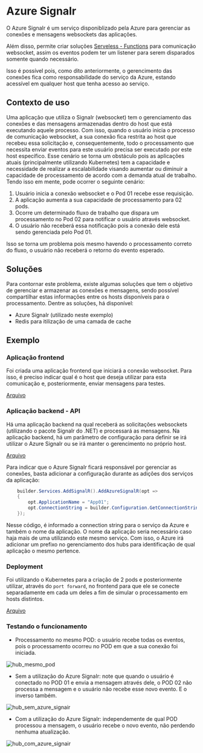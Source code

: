 # Azure SignaIr

O Azure SignaIr é um serviço disponiblizado pela Azure para gerenciar as conexões e mensagens websockets das aplicações.

Além disso, permite criar soluções [Serveless - Functions](https://learn.microsoft.com/en-us/azure/azure-signalr/signalr-concept-serverless-development-config?tabs=isolated-process) para comunicação websocket, assim os eventos podem ter um listener para serem disparados somente quando necessário.

Isso é possível pois, como dito anteriormente, o gerencimento das conexões fica como responsabilidade do serviço da Azure, estando acessível em qualquer host que tenha acesso ao serviço.

## Contexto de uso

Uma aplicação que utiliza o SignaIr (websocket) tem o gerenciamento das conexões e das mensagens armazenadas dentro do host que está executando aquele processo.
Com isso, quando o usuário inicia o processo de comunicação websocket, a sua conexão fica restrita ao host que recebeu essa solicitação e, consequentemente, todo o processamento que necessita enviar eventos para este usuário precisa ser executado por este host específico.
Esse cenário se torna um obstáculo pois as aplicações atuais (principalmente utilizando Kubernetes) tem a capacidade e necessidade de realizar a escalabilidade visando aumentar ou diminuir a capacidade de processamento de acordo com a demanda atual de trabalho. 
Tendo isso em mente, pode ocorrer o seguinte cenário:
1. Usuário inicia a conexão websocket e o Pod 01 recebe esse requisição.
2. A aplicação aumenta a sua capacidade de processamento para 02 pods.
3. Ocorre um determinado fluxo de trabalho que dispara um processamento no Pod 02 para notificar o usuário através websocket.
4. O usuário não receberá essa notificação pois a conexão dele está sendo gerenciada pelo Pod 01.

Isso se torna um problema pois mesmo havendo o processamento correto do fluxo, o usuário não receberá o retorno do evento esperado.

## Soluções
Para contornar este problema, existe algumas soluções que tem o objetivo de gerenciar e armazenar as conexões e mensagens, sendo possível compartilhar estas informações entre os hosts disponíveis para o processamento.
Dentre as soluções, há disponível:
- Azure SignaIr (utilizado neste exemplo)
- Redis para itilização de uma camada de cache

## Exemplo

### Aplicação frontend
Foi criada uma aplicação frontend que iniciará a conexão websocket. Para isso, é preciso indicar qual é o host que deseja utilizar para esta comunicação e, posteriormente, enviar mensagens para testes.

[Arquivo](https://github.com/martineli17/.net-azure-signair/blob/master/front/)

### Aplicação backend - API
Há uma aplicação backend na qual receberá as solicitações websockets (utilizando o pacote SignaIr do .NET) e processará as mensagens. 
Na aplicação backend, há um parâmetro de configuração para definir se irá utilizar o Azure SignaIr ou se irá manter o gerencimento no próprio host.

[Arquivo](https://github.com/martineli17/.net-azure-signair/blob/master/AzureSignaIR/)

Para indicar que o Azure SignaIr ficará responsável por gerenciar as conexões, basta adicionar a configuração durante as adições dos serviços da aplicação:

```csharp
    builder.Services.AddSignalR().AddAzureSignalR(opt =>
    {
        opt.ApplicationName = "App01";
        opt.ConnectionString = builder.Configuration.GetConnectionString("AzureSignaIR");
    });
```

Nesse código, é informado a connection string  para o serviço da Azure e também o nome da aplicação. O nome da aplicação seria necessário caso haja mais de uma utilizando este mesmo serviço. Com isso, o Azure irá adicionar um prefixo no gerenciamento dos hubs para identificação de qual aplicação o mesmo pertence.

### Deployment
Foi utilizando o Kubernetes para a criação de 2 pods e posteriormente utilizar, através do `port forward`, no frontend para que ele se conecte separadamente em cada um deles a fim de simular o processamento em hosts distintos.

[Arquivo](https://github.com/martineli17/.net-azure-signair/blob/master/AzureSignaIR/deployment.yml)

### Testando o funcionamento
- Processamento no mesmo POD: o usuário recebe todas os eventos, pois o processamento ocorreu no POD em que a sua conexão foi iniciada.

![hub_mesmo_pod](https://github.com/user-attachments/assets/4c2d7a9e-487d-4aec-b529-36e18c695f3d)

- Sem a utilização do Azure SignaIr: note que quando o usuário é conectado no POD 01 e envia a mensagem através dele, o POD 02 não processa a mensagem e o usuário não recebe esse novo evento. E o inverso também.

![hub_sem_azure_signair](https://github.com/user-attachments/assets/ac378c3f-ece0-4a26-ba6b-349bd78f4e54)

- Com a utilização do Azure SignaIr: independemente de qual POD processou a mensagem, o usuário recebe o novo evento, não perdendo nenhuma atualização.

![hub_com_azure_signair](https://github.com/user-attachments/assets/b5fc2165-e0af-48f3-96b6-6469261412f7)


